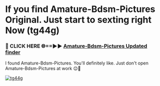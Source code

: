 # If you find Amature-Bdsm-Pictures Original. Just start to sexting right Now (tg44g)

<h3>🔴 CLICK HERE 🌐==►► <a href="https://tinyurl.com/mtbk5fxa" rel="nofollow">Amature-Bdsm-Pictures Updated finder</a></h3>

I found Amature-Bdsm-Pictures. You'll definitely like. Just don't open Amature-Bdsm-Pictures at work 😉💬

[![tg44g](https://i.imgur.com/Q8WKrnY.jpeg)](https://tinyurl.com/mtbk5fxa)

